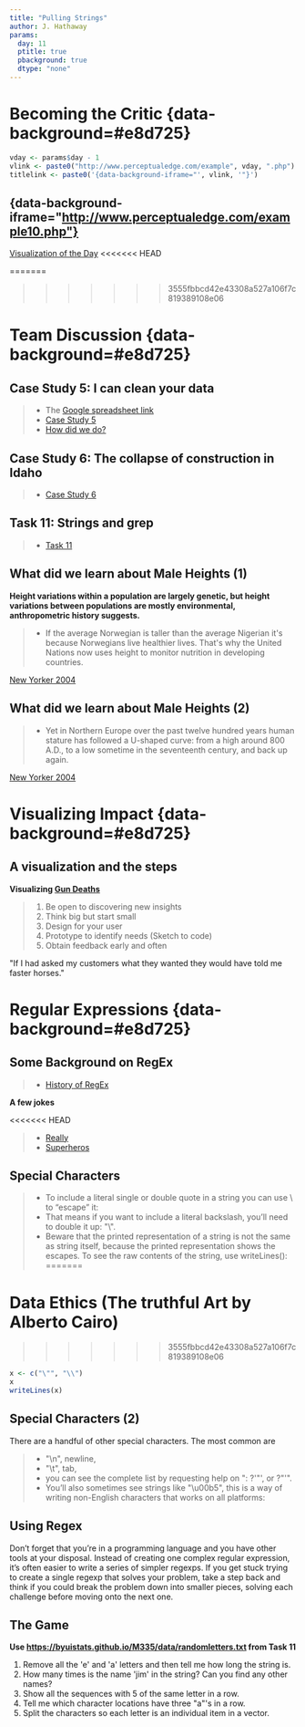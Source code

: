 ```yaml
---
title: "Pulling Strings"
author: J. Hathaway
params:
  day: 11
  ptitle: true
  pbackground: true
  dtype: "none"
---
```




# Becoming the Critic {data-background=#e8d725}


```r
vday <- params$day - 1
vlink <- paste0("http://www.perceptualedge.com/example", vday, ".php")
titlelink <- paste0('{data-background-iframe="', vlink, '"}')
```

## {data-background-iframe="http://www.perceptualedge.com/example10.php"}

[Visualization of the Day](http://www.perceptualedge.com/example10.php)
<<<<<<< HEAD

=======
>>>>>>> 3555fbbcd42e43308a527a106f7c819389108e06









# Team Discussion {data-background=#e8d725}



## Case Study 5: I can clean your data

> - The [Google spreadsheet link](https://docs.google.com/spreadsheets/d/1MQtkBWuxla9wITp0BzUTCjbmlvi9j9EiDLIXw7K3UBE/edit?usp=sharing)
> - [Case Study 5](https://byuistats.github.io/M335/weekly_projects/cs05_details.html)
> - [How did we do?](https://github.com/BYUI335/hathaway)




##  Case Study 6: The collapse of construction in Idaho
> - [Case Study 6](https://byuistats.github.io/M335/weekly_projects/cs06_details.html)




## Task 11: Strings and grep
> - [Task 11](https://byuistats.github.io/M335/class_tasks/task11_details.html)









## What did we learn about Male Heights (1)

**Height variations within a population are largely genetic, but height variations between populations are mostly environmental, anthropometric history suggests.**

> * If the average Norwegian is taller than the average Nigerian it's because Norwegians live healthier lives. That's why the United Nations now uses height to monitor nutrition in developing countries.

[New Yorker 2004](https://www.newyorker.com/magazine/2004/04/05/the-height-gap)

## What did we learn about Male Heights (2)

> * Yet in Northern Europe over the past twelve hundred years human stature has followed a U-shaped curve: from a high around 800 A.D., to a low sometime in the seventeenth century, and back up again.

[New Yorker 2004](https://www.newyorker.com/magazine/2004/04/05/the-height-gap)


# Visualizing Impact {data-background=#e8d725}

## A visualization and the steps

**Visualizing [Gun Deaths](http://guns.periscopic.com/?year=2013)**

> 1. Be open to discovering new insights
> 2. Think big but start small
> 3. Design for your user
> 4. Prototype to identify needs (Sketch to code)
> 5. Obtain feedback early and often

"If I had asked my customers what they wanted they would have told me faster horses."

<!-- ## Step 3. Design for your user -->

<!-- We explored treemaps and pie charts as ways to visualize the potential cost savings by product category. Lots of discrete clusters made pie charts ineffective. When we tested the treemaps, users found it difficult to arrive at a clear decision when comparing across product categories. Users also grappled to understand more complex visualizations as they were mostly accustomed to excel type visualizations. -->

<!-- ## Conclusion -->

<!-- Successful visualizations consider user needs, business needs and the technology platform. It's easy to create visualizations that are interesting but not effective for the users consuming the insights.  -->

# Regular Expressions {data-background=#e8d725}

## Some Background on RegEx

> - [History of RegEx](https://blog.staffannoteberg.com/2013/01/30/regular-expressions-a-brief-history/)

**A few jokes**

<<<<<<< HEAD
> - [Really](http://geek-and-poke.com/geekandpoke/2013/12/3/yesterdays-regex)
> - [Superheros](https://www.explainxkcd.com/wiki/images/7/7b/regular_expressions.png)


## Special Characters

> - To include a literal single or double quote in a string you can use \ to “escape” it:
> - That means if you want to include a literal backslash, you’ll need to double it up: "\\".
> - Beware that the printed representation of a string is not the same as string itself, because the printed representation shows the escapes. To see the raw contents of the string, use writeLines():
=======
# Data Ethics (The truthful Art by Alberto Cairo)
>>>>>>> 3555fbbcd42e43308a527a106f7c819389108e06


```r
x <- c("\"", "\\")
x
writeLines(x)
```


## Special Characters (2)

There are a handful of other special characters. The most common are 

> - "\n", newline, 
> - "\t", tab, 
> - you can see the complete list by requesting help on ": ?'"', or ?"'". 
> - You’ll also sometimes see strings like "\u00b5", this is a way of writing non-English characters that works on all platforms:

## Using Regex

Don’t forget that you’re in a programming language and you have other tools at your disposal. Instead of creating one complex regular expression, it’s often easier to write a series of simpler regexps. If you get stuck trying to create a single regexp that solves your problem, take a step back and think if you could break the problem down into smaller pieces, solving each challenge before moving onto the next one.


## The Game

**Use <https://byuistats.github.io/M335/data/randomletters.txt> from Task 11**

1. Remove all the 'e' and 'a' letters and then tell me how long the string is.
2. How many times is the name 'jim' in the string? Can you find any other names?
3. Show all the sequences with 5 of the same letter in a row.
4. Tell me which character locations have three "a"'s in a row. 
5. Split the characters so each letter is an individual item in a vector.




